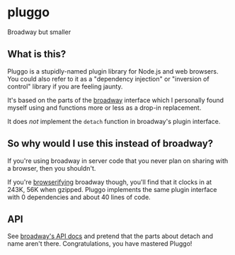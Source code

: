 # pluggo

Broadway but smaller

## What is this?

Pluggo is a stupidly-named plugin library for Node.js and web browsers. You could also refer to it as a "dependency injection" or "inversion of control" library if you are feeling jaunty.

It's based on the parts of the [broadway](https://github.com/flatiron/broadway) interface which I personally found myself using and functions more or less as a drop-in replacement.

It does _not_ implement the `detach` function in broadway's plugin interface.

## So why would I use this instead of broadway?

If you're using broadway in server code that you never plan on sharing with a browser, then you shouldn't.

If you're [browserifying](http://browserify.org) broadway though, you'll find that it clocks in at 243K, 56K when gzipped. Pluggo implements the same plugin interface with 0 dependencies and about 40 lines of code.

## API

See [broadway's API docs](https://github.com/flatiron/broadway#api) and pretend that the parts about detach and name aren't there. Congratulations, you have mastered Pluggo!
